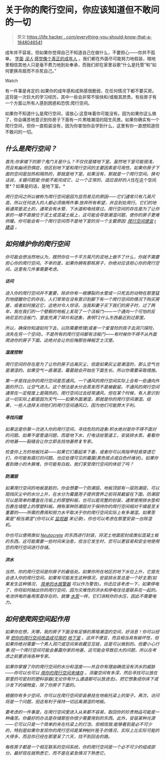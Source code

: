 # 关于你的爬行空间，你应该知道但不敢问的一切

> 原文:[https://life hacker . com/everything-you-should-know-that-a-1848046541](https://lifehacker.com/everything-you-should-know-about-your-crawl-space-but-a-1848046541)

成年并不容易，但如果你觉得自己不知道自己在做什么，不要担心——你并不孤单。 [字面](https://repeller.com/feeling-adult/) [*没人*](https://repeller.com/feeling-adult/) [感觉像个真正的成年人](https://repeller.com/feeling-adult/) 。我们都在外面尽可能努力地假装，暗地里相信其他人只是毫不费力地到处奉承，而我们却在家里谷歌“什么是托管”和“如何更换吊扇而不杀死自己。”

Watch

有一件事是肯定的:如果你的成年感和成熟感很脆弱，在任何情况下都不要买房。这将是一次巨大的学习经历，其中一些会非常不愉快和/或极其昂贵。有些房子有一个方面让所有人感到困惑和恐慌:爬行空间。

如果你不知道什么是爬行空间，请放心:这意味着你可能没有。因为如果你这么做了，你会痛苦地意识到你房子下面有一片黑暗潮湿的陌生风景。如果你确实有一个爬行空间，但你一直假装没有，因为你害怕你会学到什么，这里有你一直想知道但不敢问的一切。

## ***什么是爬行空间？***

*首先:你家楼下的那个鬼门关是什么？不仅仅是矮地下室。虽然地下室可能很浅，而且有幽闭恐惧症，但区别地下室和爬行空间的主要因素是可用性。如果你房子下面的空间是加热和隔热的，那就是地下室。如果没有，那就是一个爬行空间。换句话说，关键问题是:你能不能完成它，让一个正常的、适应良好的人*住在这个空间里*？如果是的话，是地下室。*

*爬行空间之所以被称为爬行空间是因为显而易见的原因——它们通常只有几英尺高，所以任何进入的人都必须做两件事:放弃所有希望，并且到处爬行。它们的地板通常是泥土的，通常会有水管、下水道和电线穿过。爬行空间的存在是为了让你家的一楼不直接位于泥土或混凝土板上，这可能会导致潮湿问题，使你的房子更难供暖。你可能会有一个爬行空间而不是地下室的另一个主要原因: [爬行空间便宜](https://drillwarrior.com/is-a-crawl-space-a-basement/) [r建造](https://drillwarrior.com/is-a-crawl-space-a-basement/) 。*

## *如何维护你的爬行空间*

*你可能会想当然地认为，既然你在一千平方英尺的泥地上做不了什么，你就不需要担心你的爬行空间。不幸的是，如果你拥有那栋房子，你绝对应该担心你的爬行空间。这里有几件事需要考虑。*

#### ***访问***

*进入你的爬行空间并不重要，除非你有一根爆裂的水管或一只死去的动物在那里猛烈地提醒你它的存在。人们常常在没有意识到脚下有一个爬行空间的情况下购买房屋，或者如何接近它，这绝对令人惊讶。当我和妻子买下我们的房子时，过了两年，我在我们的一个壁橱的地板上发现了一个活板门——一个通向一个可怕的反纳尼亚的活板门，里面充满了碎片和迹象，表明T2什么东西最近到过那里。*

*所以，确保你知道如何下去，以防需要修理(或者一个爱冒险的孩子去洞穴探险，消失在另一个空间)。不是所有的爬行空间都有活板门——有时候你不得不从外面爬进你的房子下面。这绝对会让你后悔那些辣椒芝士汉堡。*

#### ***湿度控制***

*爬行空间的存在是为了让你的房子远离灰尘，但是如果灰尘是潮湿的，那么空气也是潮湿的。如果空气一直潮湿，霉菌就会开始在下面生长。所以你需要采取措施。*

*第一步是找出你的爬行空间是否通风。一个通风的爬行空间实际上会有一些通向外面的开口，让空气进入。这个想法是水分会蒸发而不是被截留。不通风的爬行空间通常在一定程度上是隔热的。爬行空间过去经常通风，但在某个时候，有人意识到这一切实际上都是因为天气——如果外面潮湿，那就是你的爬行空间潮湿。结果，一些人选择关闭他们的爬行空间通风口，因为他们可能弊大于利。*

#### ***寻找问题***

*如果这是你第一次进入你的爬行空间，寻找危险的迹象:积水绝对是你不得不面对的问题。如果不是管道问题，而是地下水，打电话给管道工，安装排水泵。看看你的地基——裂缝会让你立即去找地基修复专家。*

*检查你上方的地板托梁——如果它们看起来下垂，或者你可以用指甲轻易穿透它们，你可能有腐烂的问题。也应处理可见的霉菌(黑色斑点或白色纤维状)。如果你看到微小的木屑堆，你可能有白蚁。我们享受爬行空间的体验了吗？*

#### ***防潮层***

*如果爬行空间的地板是脏的，你会想要一个防潮层。地板顶部有一层防潮层，可以阻挡灰尘中的水分上升，在水分为霉菌孢子提供营养之前将其截留在下面。防潮层可以是简单的覆盖在污垢上的厚塑料板，也可以是完整的封装，通常使用排水垫和包裹在墙壁上的厚塑料板。拥有某种防潮层对于保持你的爬行空间相对干燥是至关重要的——所需的费用和努力水平取决于你的爬行空间实际上有多潮湿。如果答案是“相当潮湿”(你可以买 [监视器](https://crawlspacedepot.com/acu-rite-wireless-thermo-hygrometer/) 来记录)，你也可以考虑在那里安装一台除湿机。*

*你也可以使用类似 [Neutocrete](https://www.neutocrete.com/) 的东西进行封装，将泥土地面密封成类似混凝土板的东西。这可能需要一些时间来治愈，但当它发生时，您可以更容易和安全地使用您的爬行空间进行存储。*

#### ***洪水***

*当然，你的爬行空间是你房子的最低处。如果你所在地区的地下水位上升，它首先会进入你的爬行空间。如果有可能发生这种情况，安装排水泵总是一个好主意(如果发生这种情况， [简单的水报警器](https://www.homedepot.com/p/Basement-Watchdog-Battery-Operated-Water-Alarm-BWD-HWA/100038838) 可以作为警告)。你还应该考虑一下，如果停电了，你将如何抽出你的爬行空间，因为灾难性的洪水和停电往往是联系在一起的。电池供电的备用泵是存在的，就像 [水泵](https://www.waterdamagedefense.com/collections/water-powered-sump-pumps)一样，它们消耗你的水压，因此不需要电力。*

## ***如何使爬网空间起作用***

*如果你在想，天哪，我的房子下面没有足够的黑暗潮湿的空间，好消息！你可以经常 [把你的爬行空间改造成可用的](https://www.proremodeler.com/help-space-strapped-homeowners-convert-crawlspace-basement) [地下室](https://www.proremodeler.com/help-space-strapped-homeowners-convert-crawlspace-basement) 。这并不便宜，而且相当具有破坏性，但如果你绝对需要一个男人洞穴或空间来收藏豆豆娃，这是可以做到的。但要小心行事:挖一个爬行空间可能会暴露你家的地基，这可能会导致巨大的问题，所以在考虑之前要咨询各种专家。*

*如果你掌握了你的爬行空间的水分和湿度——并且你有理由确信没有洪水的威胁——你可以也可以 [用你的爬行空间来储存](https://www.bobvila.com/articles/crawl-space-solutions/) 。测量空间有多深，然后寻找可以放在那里的可密封的塑料容器(无论你有什么通道都可以放进去)。把它想象成你床下或沙发下的储物盒，除了你房子下面的。*

*根据你有多少空间，你可以在爬行空间安装悬挂在地板托梁上的架子。再次，访问将是一个问题，但这有利于保持一切远离潮湿的地板。*

*要考虑的一件事是，在爬行空间里进入从来都不容易，取回你的珍贵物品可能是一种痛苦。你最好的办法是存储那些你很少需要用到的东西。此外，安装某种光源——它可以只是一个简单的夹在托梁上的灯泡，但相信我:能够看到是必不可少的，特别是如果你发现你的爬行空间是某种*树叶房子*的情况，实际上比实际可能的大得多，而且你已经在那里呆了六天，找不到回去的路。*

*每栋房子都是一个相互联系的空间系统，你的爬行空间是一个必不可少的组成部分。最好现在就熟悉它，而不是在紧急情况下熟悉它。*
